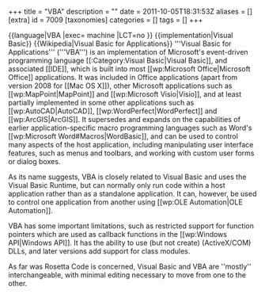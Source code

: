 +++
title = "VBA"
description = ""
date = 2011-10-05T18:31:53Z
aliases = []
[extra]
id = 7009
[taxonomies]
categories = []
tags = []
+++

{{language|VBA
|exec= machine
|LCT=no
}}
{{implementation|Visual Basic}} <!-- Technically, VB is an implementation of VBA... -->
{{Wikipedia|Visual Basic for Applications}}
'''Visual Basic for Applications''' ('''VBA''') is an implementation of Microsoft's event-driven programming language [[:Category:Visual Basic|Visual Basic]], and associated [[IDE]], which is built into most [[wp:Microsoft Office|Microsoft Office]] applications. It was included in Office applications (apart from version 2008 for [[Mac OS X]]), other Microsoft applications such as [[wp:MapPoint|MapPoint]] and [[wp:Microsoft Visio|Visio]], and at least partially implemented in some other applications such as [[wp:AutoCAD|AutoCAD]], [[wp:WordPerfect|WordPerfect]] and [[wp:ArcGIS|ArcGIS]]. It supersedes and expands on the capabilities of earlier application-specific macro programming languages such as Word's [[wp:Microsoft Word#Macros|WordBasic]], and can be used to control many aspects of the host application, including manipulating user interface features, such as menus and toolbars, and working with custom user forms or dialog boxes.

As its name suggests, VBA is closely related to Visual Basic and uses the Visual Basic Runtime, but can normally only run code within a host application rather than as a standalone application. It can, however, be used to control one application from another using [[wp:OLE Automation|OLE Automation]].

VBA has some important limitations, such as restricted support for function pointers which are used as callback functions in the [[wp:Windows API|Windows API]]. It has the ability to use (but not create) (ActiveX/COM) DLLs, and later versions add support for class modules.

As far was Rosetta Code is concerned, Visual Basic and VBA are ''mostly'' interchangeable, with minimal editing necessary to move from one to the other.
